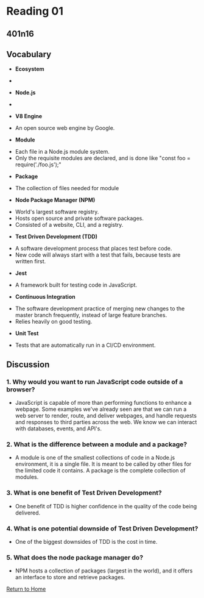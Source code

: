 # Reading 01
## 401n16


## Vocabulary
* **Ecosystem**
- 
* **Node.js**
- 
* **V8 Engine**
- An open source web engine by Google.
* **Module**
- Each file in a Node.js module system.
- Only the requisite modules are declared, and is done like "const foo = require('./foo.js');"
* **Package**
- The collection of files needed for module
* **Node Package Manager (NPM)**
- World's largest software registry.
- Hosts open source and private software packages.
- Consisted of a website, CLI, and a registry.
* **Test Driven Development (TDD)**
- A software development process that places test before code.
- New code will always start with a test that fails, because tests are written first.
* **Jest**
- A framework built for testing code in JavaScript.
* **Continuous Integration**
- The software development practice of merging new changes to the master branch frequently, instead of large feature branches.
- Relies heavily on good testing.
* **Unit Test**
- Tests that are automatically run in a CI/CD environment.


## Discussion
### 1. Why would you want to run JavaScript code outside of a browser?
* JavaScript is capable of more than performing functions to enhance a webpage. Some examples we've already seen are that we can run a web server to render, route, and deliver webpages, and handle requests and responses to third parties across the web. We know we can interact with databases, events, and API's.

### 2. What is the difference between a module and a package?
* A module is one of the smallest collections of code in a Node.js environment, it is a single file. It is meant to be called by other files for the limited code it contains. A package is the complete collection of modules.

### 3. What is one benefit of Test Driven Development?
* One benefit of TDD is higher confidence in the quality of the code being delivered.

### 4. What is one potential downside of Test Driven Development?
* One of the biggest downsides of TDD is the cost in time.

### 5. What does the node package manager do?
* NPM hosts a collection of packages (largest in the world), and it offers an interface to store and retrieve packages.








[Return to Home](https://brettjayp-401-advanced-javascript.github.io/reading-notes/)